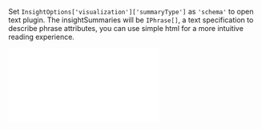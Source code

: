 Set `InsightOptions['visualization']['summaryType']` as `'schema'` to open text plugin. The insightSummaries will be `IPhrase[]`, a text specification to describe phrase attributes, you can use simple html for a more intuitive reading experience.

<embed src='@/docs/common/phrase.en.md'></embed>